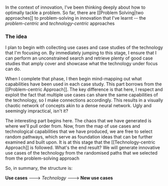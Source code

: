 In the context of innovation, I've been thinking deeply about how to optimally tackle a problem. So far, there are [[Problem Solving|two approaches]] to problem-solving in innovation that I've learnt -- the *problem-centric* and *technology-centric* approaches

### The idea
I plan to begin with collecting use cases and case studies of the technology that I'm focusing on. By immediately jumping to this stage, I ensure that I can perform an unconstrained search and retrieve plenty of good case studies that amply cover and showcase what the technology under focus can do. 

When I complete that phase, I then begin mind-mapping out what capabilities have been used in each case study. This part borrows from the [[Problem-centric Approach]]. The key difference is that here, I respect and exploit the fact that multiple use cases can share the same capabilities of the technology, so I make connections accordingly. This results in a visually chaotic network of concepts akin to a dense neural network. Ugly and seemingly impractical, isn't it?

The interesting part begins here. The chaos that we have generated is where we'll pull order from. Now, from the map of use cases and technological capabilities that we have produced, we are free to select random pathways, which serve as foundation ideas that can be further examined and built upon. It is at this stage that the [[Technology-centric Approach]] is followed. What's the end result? We will generate innovative use cases of the technology from the randomised paths that we selected from the problem-solving approach

So, in summary, the structure is:

**Use cases** ---> *Technology* ---> **New use cases**

